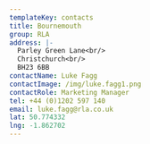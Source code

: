 ```yaml
---
templateKey: contacts
title: Bournemouth
group: RLA
address: |-
  Parley Green Lane<br/>
  Christchurch<br/>
  BH23 6BB
contactName: Luke Fagg
contactImage: /img/luke.fagg1.png
contactRole: Marketing Manager
tel: +44 (0)1202 597 140
email: luke.fagg@rla.co.uk
lat: 50.774332
lng: -1.862702
---
```



